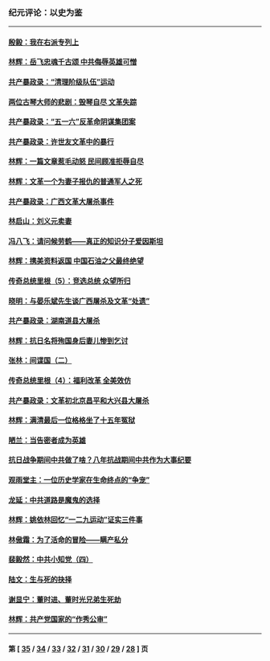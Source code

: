 ### 纪元评论：以史为鉴
---
#### [殷毅：我在右派专列上](../../pages/nsc1028/n10992365.md) 
#### [林辉：岳飞忠魂千古颂 中共侮辱英雄可憎](../../pages/nsc1028/n10990583.md) 
#### [共产暴政录：“清理阶级队伍”运动](../../pages/nsc1028/n10989886.md) 
#### [两位古琴大师的悲剧：毁琴自尽 文革失踪](../../pages/nsc1028/n10981686.md) 
#### [共产暴政录：“五一六”反革命阴谋集团案](../../pages/nsc1028/n10979206.md) 
#### [共产暴政录：许世友文革中的暴行](../../pages/nsc1028/n10979189.md) 
#### [林辉：一篇文章惹毛动怒 民间顾准拒辱自尽](../../pages/nsc1028/n10977994.md) 
#### [林辉：文革一个为妻子报仇的普通军人之死](../../pages/nsc1028/n10966582.md) 
#### [共产暴政录：广西文革大屠杀事件](../../pages/nsc1028/n10965703.md) 
#### [林启山：刘义元卖妻](../../pages/nsc1028/n10965227.md) 
#### [冯八飞：请问候劳鹤——真正的知识分子爱因斯坦](../../pages/nsc1028/n10959110.md) 
#### [林辉：携美资料返国 中国石油之父最终绝望](../../pages/nsc1028/n10955771.md) 
#### [传奇总统里根（5）：竞选总统 众望所归](../../pages/nsc1028/n10947759.md) 
#### [晓明：与晏乐斌先生谈广西屠杀及文革“处遗”](../../pages/nsc1028/n10947448.md) 
#### [共产暴政录：湖南道县大屠杀](../../pages/nsc1028/n10939788.md) 
#### [林辉：抗日名将殉国身后妻儿惨到乞讨](../../pages/nsc1028/n10936495.md) 
#### [张林：间谍国（二）](../../pages/nsc1028/n10932836.md) 
#### [传奇总统里根（4）：福利改革 全美效仿](../../pages/nsc1028/n10929549.md) 
#### [共产暴政录：文革初北京昌平和大兴县大屠杀](../../pages/nsc1028/n10927236.md) 
#### [林辉：满清最后一位格格坐了十五年冤狱](../../pages/nsc1028/n10925502.md) 
#### [陋兰：当告密者成为英雄](../../pages/nsc1028/n10919284.md) 
#### [抗日战争期间中共做了啥？八年抗战期间中共作为大事纪要](../../pages/nsc1028/n10899641.md) 
#### [观雨堂主：一位历史学家在生命终点的“争宠”](../../pages/nsc1028/n10903516.md) 
#### [龙延：中共道路是魔鬼的选择](../../pages/nsc1028/n10902151.md) 
#### [林辉：姚依林回忆“一二九运动”证实三件事](../../pages/nsc1028/n10899776.md) 
#### [林傲霜：为了活命的冒险——瞒产私分](../../pages/nsc1028/n10894661.md) 
#### [裴毅然：中共小知党（四）](../../pages/nsc1028/n10889466.md) 
#### [陆文：生与死的抉择](../../pages/nsc1028/n10885699.md) 
#### [谢显宁：董时进、董时光兄弟生死劫](../../pages/nsc1028/n10882697.md) 
#### [林辉：共产党国家的“作秀公审”](../../pages/nsc1028/n10879954.md) 

---
#### 第 [ [35](./35.md) / [34](./34.md) / [33](./33.md) / [32](./32.md) / [31](./31.md) / [30](./30.md) / [29](./29.md) / [28](./28.md) ] 页
